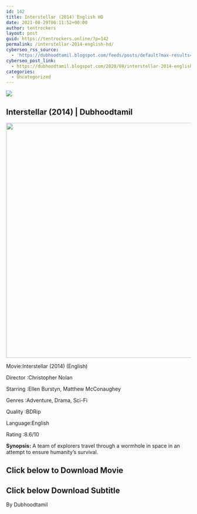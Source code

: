 ```yaml
---
id: 142
title: Interstellar (2014) English HD
date: 2021-08-29T06:11:52+00:00
author: tentrockers
layout: post
guid: https://tentrockers.online/?p=142
permalink: /interstellar-2014-english-hd/
cyberseo_rss_source:
  - 'https://dubhoodtamil.blogspot.com/feeds/posts/default?max-results=150&start-index=151'
cyberseo_post_link:
  - https://dubhoodtamil.blogspot.com/2020/08/interstellar-2014-english-hd.html
categories:
  - Uncategorized
---
```

<div class="media_block">
  <img src="https://1.bp.blogspot.com/-NVSQ69PJTXU/Xyoym0dCT3I/AAAAAAAAA-g/2QtBsiEPh9M7gP3c0MQm0TINZMYtVr_GgCLcBGAsYHQ/s72-c/images%2B%252814%2529.jpeg" class="media_thumbnail" />
</div>

## **<span>Interstellar (2014) | Dubhoodtamil</span>**

<div class="separator">
  <a href="https://1.bp.blogspot.com/-NVSQ69PJTXU/Xyoym0dCT3I/AAAAAAAAA-g/2QtBsiEPh9M7gP3c0MQm0TINZMYtVr_GgCLcBGAsYHQ/s674/images%2B%252814%2529.jpeg"><img border="0" data-original-height="674" data-original-width="455" height="640" src="https://1.bp.blogspot.com/-NVSQ69PJTXU/Xyoym0dCT3I/AAAAAAAAA-g/2QtBsiEPh9M7gP3c0MQm0TINZMYtVr_GgCLcBGAsYHQ/s640/images%2B%252814%2529.jpeg" /></a>
</div>

Movie:Interstellar (2014) (English)&nbsp;

Director	<span></span>:Christopher Nolan

Starring	<span></span>:Ellen Burstyn, Matthew McConaughey&nbsp;

Genres	<span></span>:Adventure, Drama, Sci-Fi&nbsp;

Quality	<span></span>:BDRip

Language:English

Rating	<span></span>:8.6/10&nbsp;

**Synopsis:** A team of explorers travel through a wormhole in space in an attempt to ensure humanity&#8217;s survival.

## <span><b>Click below to Download Movie</b></span>

## <span><b>Click below Download Subtitle</b></span>

By Dubhoodtamil
